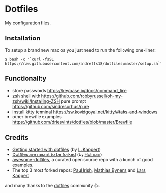 # Dotfiles
My configuration files. 


## Installation

To setup a brand new mac os you just need to run the following one-liner:

```shell 
$ bash -c "`curl -fsSL https://raw.githubusercontent.com/andreffs18/dotfiles/master/setup.sh`"
``` 


## Functionality
- store passwords https://keybase.io/docs/command_line
- zsh shell with https://github.com/robbyrussell/oh-my-zsh/wiki/Installing-ZSH pure prompt https://github.com/sindresorhus/pure
- install kitty terminal https://sw.kovidgoyal.net/kitty/#tabs-and-windows
- other brewfile examples https://github.com/driesvints/dotfiles/blob/master/Brewfile

## Credits

- [Getting started with dotfiles](https://medium.com/@webprolific/getting-started-with-dotfiles-43c3602fd789) (by [L. Kappert](https://github.com/webpro))
- [Dotfiles are meant to be forked](https://zachholman.com/2010/08/dotfiles-are-meant-to-be-forked/) (by [Holman](https://github.com/holman/dotfiles))
- [awesome-dotfiles](https://github.com/webpro/awesome-dotfiles), a curated open source repo with a bunch of good examples.
- The top 3 most forked repos: [Paul Irish](https://github.com/paulirish/dotfiles), [Mathias Bynens](https://github.com/mathiasbynens/dotfiles) and [Lars Kappert](https://github.com/webpro/dotfiles)

and many thanks to the [dotfiles](https://dotfiles.github.io/) community 👍.




